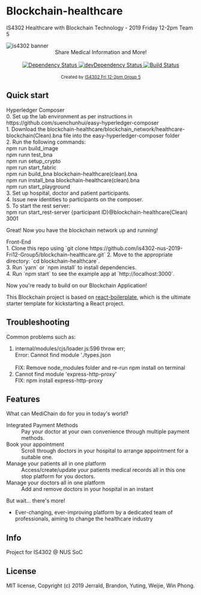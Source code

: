# Blockchain-healthcare
IS4302 Healthcare with Blockchain Technology - 2019 Friday 12-2pm Team 5


<img src="https://raw.githubusercontent.com/is4302-nus-2019-Fri12-Group5/blockchain-healthcare/master/public/images/banner.png" alt="is4302 banner" align="center" />


<br />

<div align="center">Share Medical Information and More!</div>

<br />

<div align="center">
  <!-- Dependency Status -->
  <a href="https://david-dm.org/flexdinesh/react-redux-boilerplate">
    <img src="https://david-dm.org/flexdinesh/react-redux-boilerplate.svg" alt="Dependency Status" />
  </a>
  <!-- devDependency Status -->
  <a href="https://david-dm.org/flexdinesh/react-redux-boilerplate#info=devDependencies">
    <img src="https://david-dm.org/flexdinesh/react-redux-boilerplate/dev-status.svg" alt="devDependency Status" />
  </a>
  <!-- Build Status -->
  <a href="https://travis-ci.org/flexdinesh/react-redux-boilerplate">
    <img src="https://travis-ci.org/flexdinesh/react-redux-boilerplate.svg" alt="Build Status" />
  </a>
</div>

<br />

<div align="center">
  <sub>Created by <a href="https://twitter.com/flexdinesh">IS4302 Fri 12-2pm Group 5</a></sub>
</div>

## Quick start

<dt>Hyperledger Composer</dt>
0. Set up the lab environment as per instructions in https://github.com/suenchunhui/easy-hyperledger-composer 
<br>1. Download the blockchain-healthcare/blockchain_network/healthcare-blockchain(Clean).bna file into the easy-hyperledger-composer folder
<br>2. Run the following commands:
    <br>npm run build_image
    <br>npm runn test_bna
    <br>npm run setup_crypto
    <br>npm run start_fabric
    <br>npm run build_bna blockchain-healthcare(clean).bna
    <br>npm run install_bna blockchain-healthcare(clean).bna
    <br>npm run start_playground
<br>3. Set up hospital, doctor and patient participants.
<br>4. Issue new identities to participants on the composer.
<br>5. To start the rest server:
    <br>npm run start_rest-server {participant ID}@blockchain-healthcare(Clean) 3001
    
Great! Now you have the blockchain network up and running!

<dt> Front-End </dt>
1. Clone this repo using `git clone https://github.com/is4302-nus-2019-Fri12-Group5/blockchain-healthcare.git`
2. Move to the appropriate directory: `cd blockchain-healthcare`.<br />
3. Run `yarn` or `npm install` to install dependencies.<br />
4. Run `npm start` to see the example app at `http://localhost:3000`.

Now you're ready to build on our Blockchain Application!

This Blockchain project is based on [react-boilerplate](https://github.com/react-boilerplate/react-boilerplate), which is the ultimate starter template for kickstarting a React project. 

## Troubleshooting 

Common problems such as:
1. internal/modules/cjs/loader.js:596 throw err;
    <br>Error: Cannot find module './types.json</br>
    <br>FIX: Remove node_modules folder and re-run npm install on terminal</br>
2. Cannot find module 'express-http-proxy'
    <br>FIX: npm install express-http-proxy</br>


## Features 

What can MediChain do for you in today's world?

<dl>

  <dt>Integrated Payment Methods</dt>
  <dd>Pay your doctor at your own convenience through multiple payment methods.</dd>

  <dt>Book your appointment</dt>
  <dd>Scroll through doctors in your hospital to arrange appointment for a suitable one.</dd>

  <dt>Manage your patients all in one platform</dt>
  <dd>Access/create/update your patients medical records all in this one stop platform for you doctors.</dd>

  <dt>Manage your doctors all in one platform</dt>
  <dd>Add and remove doctors in your hospital in an instant</dd>

</dl>

But wait... there's more!

  - Ever-changing, ever-improving platform by a dedicated team of professionals, aiming to change the healthcare industry


## Info

Project for IS4302 @ NUS SoC


## License

MIT license, Copyright (c) 2019 Jerrald, Brandon, Yuting, Weijie, Win Phong.
